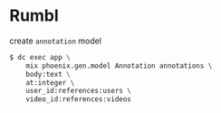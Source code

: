 # Rumbl

create `annotation` model

```bash
$ dc exec app \
    mix phoenix.gen.model Annotation annotations \
    body:text \
    at:integer \
    user_id:references:users \
    video_id:references:videos
```
